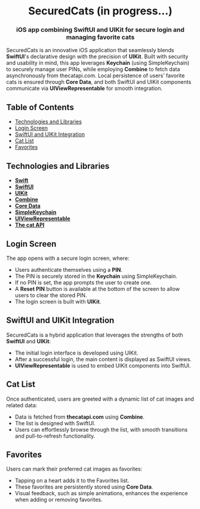 <h1 align="center">SecuredCats (in progress...)</h1>
<h3 align="center">iOS app combining SwiftUI and UIKit for secure login and managing favorite cats</h3>

SecuredCats is an innovative iOS application that seamlessly blends **SwiftUI**'s declarative design with the precision of **UIKit**. Built with security and usability in mind, this app leverages **Keychain** (using SimpleKeychain) to securely manage user PINs, while employing **Combine** to fetch data asynchronously from thecatapi.com. Local persistence of users’ favorite cats is ensured through **Core Data**, and both SwiftUI and UIKit components communicate via **UIViewRepresentable** for smooth integration.

## Table of Contents
- [Technologies and Libraries](#technologies-and-libraries)
- [Login Screen](#login-screen)
- [SwiftUI and UIKit Integration](#swiftui-and-uikit-integration)
- [Cat List](#cat-list)
- [Favorites](#favorites)



## Technologies and Libraries
- **[Swift](https://swift.org)**
- **[SwiftUI](https://developer.apple.com/xcode/swiftui/)**
- **[UIKit](https://developer.apple.com/documentation/uikit)**
- **[Combine](https://developer.apple.com/documentation/combine)**
- **[Core Data](https://developer.apple.com/documentation/coredata)**
- **[SimpleKeychain](https://github.com/auth0/SimpleKeychain)**
- **[UIViewRepresentable](https://developer.apple.com/documentation/swiftui/uiviewrepresentable)**
- **[The cat API](https://thecatapi.com)**



## Login Screen
The app opens with a secure login screen, where:
- Users authenticate themselves using a **PIN**.
- The PIN is securely stored in the **Keychain** using SimpleKeychain.
- If no PIN is set, the app prompts the user to create one.
- A **Reset PIN** button is available at the bottom of the screen to allow users to clear the stored PIN.
- The login screen is built with **UIKit**.



## SwiftUI and UIKit Integration
SecuredCats is a hybrid application that leverages the strengths of both **SwiftUI** and **UIKit**:
- The initial login interface is developed using UIKit.
- After a successful login, the main content is displayed as SwiftUI views.
- **UIViewRepresentable** is used to embed UIKit components into SwiftUI.




## Cat List
Once authenticated, users are greeted with a dynamic list of cat images and related data:
- Data is fetched from **thecatapi.com** using **Combine**.
- The list is designed with SwiftUI.
- Users can effortlessly browse through the list, with smooth transitions and pull-to-refresh functionality.



## Favorites
Users can mark their preferred cat images as favorites:
- Tapping on a heart adds it to the Favorites list.
- These favorites are persistently stored using **Core Data**.
- Visual feedback, such as simple animations, enhances the experience when adding or removing favorites.



